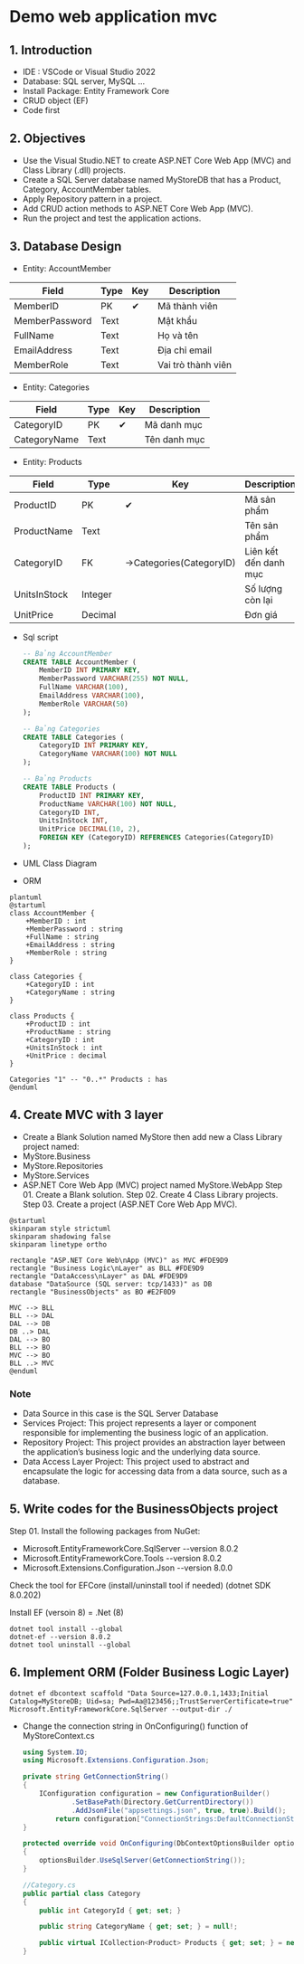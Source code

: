 # Demo web application mvc

## 1. Introduction

- IDE : VSCode or Visual Studio 2022
- Database: SQL server, MySQL ...
- Install Package: Entity Framework Core
- CRUD object (EF)
- Code first
  
## 2. Objectives

- Use the Visual Studio.NET to create ASP.NET Core Web App (MVC) and Class Library (.dll) projects.
- Create a SQL Server database named MyStoreDB that has a Product, Category, AccountMember tables.
- Apply Repository pattern in a project.
- Add CRUD action methods to ASP.NET Core Web App (MVC).
- Run the project and test the application actions.
  
## 3. Database Design

- Entity: AccountMember

| Field          | Type | Key | Description        |
| -------------- | ---- | --- | ------------------ |
| MemberID       | PK   | ✔   | Mã thành viên      |
| MemberPassword | Text |     | Mật khẩu           |
| FullName       | Text |     | Họ và tên          |
| EmailAddress   | Text |     | Địa chỉ email      |
| MemberRole     | Text |     | Vai trò thành viên |

- Entity: Categories

| Field        | Type | Key | Description  |
| ------------ | ---- | --- | ------------ |
| CategoryID   | PK   | ✔   | Mã danh mục  |
| CategoryName | Text |     | Tên danh mục |

- Entity: Products

| Field        | Type    | Key                     | Description           |
| ------------ | ------- | ----------------------- | --------------------- |
| ProductID    | PK      | ✔                       | Mã sản phẩm           |
| ProductName  | Text    |                         | Tên sản phẩm          |
| CategoryID   | FK      | →Categories(CategoryID) | Liên kết đến danh mục |
| UnitsInStock | Integer |                         | Số lượng còn lại      |
| UnitPrice    | Decimal |                         | Đơn giá               |

- Sql script

    ```sql
    -- Bảng AccountMember
    CREATE TABLE AccountMember (
        MemberID INT PRIMARY KEY,
        MemberPassword VARCHAR(255) NOT NULL,
        FullName VARCHAR(100),
        EmailAddress VARCHAR(100),
        MemberRole VARCHAR(50)
    );

    -- Bảng Categories
    CREATE TABLE Categories (
        CategoryID INT PRIMARY KEY,
        CategoryName VARCHAR(100) NOT NULL
    );

    -- Bảng Products
    CREATE TABLE Products (
        ProductID INT PRIMARY KEY,
        ProductName VARCHAR(100) NOT NULL,
        CategoryID INT,
        UnitsInStock INT,
        UnitPrice DECIMAL(10, 2),
        FOREIGN KEY (CategoryID) REFERENCES Categories(CategoryID)
    );
    ```

- UML Class Diagram
- ORM

```
plantuml
@startuml
class AccountMember {
    +MemberID : int
    +MemberPassword : string
    +FullName : string
    +EmailAddress : string
    +MemberRole : string
}

class Categories {
    +CategoryID : int
    +CategoryName : string
}

class Products {
    +ProductID : int
    +ProductName : string
    +CategoryID : int
    +UnitsInStock : int
    +UnitPrice : decimal
}

Categories "1" -- "0..*" Products : has
@enduml
```

## 4. Create MVC with 3 layer

- Create a Blank Solution named MyStore then add new a Class Library project named:
- MyStore.Business
- MyStore.Repositories
- MyStore.Services
- ASP.NET Core Web App (MVC) project named MyStore.WebApp
Step 01. Create a Blank solution.
Step 02. Create 4 Class Library projects.
Step 03. Create a project (ASP.NET Core Web App MVC).

```plantuml
@startuml
skinparam style strictuml
skinparam shadowing false
skinparam linetype ortho

rectangle "ASP.NET Core Web\nApp (MVC)" as MVC #FDE9D9
rectangle "Business Logic\nLayer" as BLL #FDE9D9
rectangle "DataAccess\nLayer" as DAL #FDE9D9
database "DataSource (SQL server: tcp/1433)" as DB
rectangle "BusinessObjects" as BO #E2F0D9

MVC --> BLL
BLL --> DAL
DAL --> DB
DB ..> DAL
DAL --> BO
BLL --> BO
MVC --> BO
BLL ..> MVC
@enduml
```

### Note

- Data Source in this case is the SQL Server Database
- Services Project: This project represents a layer or component responsible for implementing the business logic of an application.
- Repository Project: This project provides an abstraction layer between the application’s business logic and the underlying data source.
- Data Access Layer Project: This project used to abstract and encapsulate the  logic for accessing data from a data source, such as a database.

## 5. Write codes for the BusinessObjects project

Step 01. Install the following packages from NuGet:

- Microsoft.EntityFrameworkCore.SqlServer --version 8.0.2
- Microsoft.EntityFrameworkCore.Tools --version 8.0.2
- Microsoft.Extensions.Configuration.Json --version 8.0.0

Check the tool for EFCore (install/uninstall tool if needed) (dotnet SDK 8.0.202)

Install EF (versoin 8) = .Net (8)

<!-- markdownlint-disable code-block-style -->
    dotnet tool install --global 
    dotnet-ef --version 8.0.2
    dotnet tool uninstall --global 

<!-- markdownlint-restore -->
## 6. Implement ORM (Folder Business Logic Layer)


<!-- markdownlint-disable code-block-style -->
    dotnet ef dbcontext scaffold "Data Source=127.0.0.1,1433;Initial Catalog=MyStoreDB; Uid=sa; Pwd=Aa@123456;;TrustServerCertificate=true" Microsoft.EntityFrameworkCore.SqlServer --output-dir ./ 
    
<!-- markdownlint-restore -->
- Change the connection string in OnConfiguring() function of MyStoreContext.cs

    ```csharp
    using System.IO;
    using Microsoft.Extensions.Configuration.Json;

    private string GetConnectionString()
    {
        IConfiguration configuration = new ConfigurationBuilder()
                .SetBasePath(Directory.GetCurrentDirectory())
                .AddJsonFile("appsettings.json", true, true).Build();
            return configuration["ConnectionStrings:DefaultConnectionString"];
    }

    protected override void OnConfiguring(DbContextOptionsBuilder optionsBuilder)
    {
        optionsBuilder.UseSqlServer(GetConnectionString());
    }
    ```

    ```csharp
    //Category.cs
    public partial class Category
    {
        public int CategoryId { get; set; }

        public string CategoryName { get; set; } = null!;

        public virtual ICollection<Product> Products { get; set; } = new List<Product>();
    }
    ```
